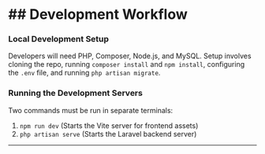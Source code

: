 # \#\# Development Workflow

### **Local Development Setup**

Developers will need PHP, Composer, Node.js, and MySQL. Setup involves cloning the repo, running `composer install` and `npm install`, configuring the `.env` file, and running `php artisan migrate`.

### **Running the Development Servers**

Two commands must be run in separate terminals:

1.  `npm run dev` (Starts the Vite server for frontend assets)
2.  `php artisan serve` (Starts the Laravel backend server)

-----
